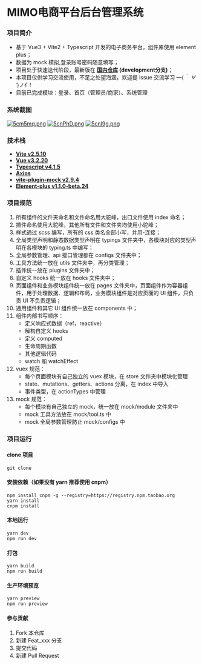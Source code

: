 # MIMO电商平台后台管理系统

### 项目简介

- 基于 Vue3 + Vite2 + Typescript 开发的电子商务平台，组件库使用 element plus；
- 数据为 mock 模拟,登录账号密码随意填写；
- 项目处于快速迭代阶段，最新版在 **[国内仓库](https://gitee.com/ring456/vite2-vue3-ts-mock-shop-pc) (development分支)**；
- 本项目仅供学习交流使用，不足之处望海涵，欢迎提 issue 交流学习 ━(_｀ ∀´_)ノ亻!
- 目前已完成模块：登录、首页（管理员/商家）、系统管理

### 系统截图
[![5cm5mq.png](https://z3.ax1x.com/2021/10/22/5cm5mq.png)](https://imgtu.com/i/5cm5mq)
[![5cnPhD.png](https://z3.ax1x.com/2021/10/22/5cnPhD.png)](https://imgtu.com/i/5cnPhD)
[![5cnl9g.png](https://z3.ax1x.com/2021/10/22/5cnl9g.png)](https://imgtu.com/i/5cnl9g)

### 技术栈

- **[Vite v2.5.10](https://vitejs.dev/)**
- **[Vue v3.2.20](https://v3.vuejs.org/)**
- **[Typescript v4.1.5](https://www.typescriptlang.org/)**
- **[Axios](http://www.axios-js.com/zh-cn/)**
- **[vite-plugin-mock v2.9.4](https://github.com/anncwb/vite-plugin-mock.git)**
- **[Element-plus v1.1.0-beta.24](https://element-plus.org/#/zh-CN/component/installation)**

### 项目规范

1. 所有组件的文件夹命名和文件命名用大驼峰，出口文件使用 index 命名；
2. 插件命名使用大驼峰，其他所有文件和文件夹均使用小驼峰；
3. 样式通过 scss 编写，所有的 css 类名全部小写，并用-连接；
4. 全局类型声明和静态数据类型声明在 typings 文件夹中，各模块对应的类型声明在各模块的 typing.ts 中编写；
5. 全局参数管理、api 接口管理都在 configs 文件夹中；
6. 工具方法统一放在 utils 文件夹中，再分类管理；
7. 插件统一放在 plugins 文件夹中；
8. 自定义 hooks 统一放在 hooks 文件夹中；
9. 页面组件和业务模块组件统一放在 pages 文件夹中，页面组件作为容器组件，用于处理数据、逻辑和布局，业务模块组件是对应页面的 UI 组件，只负责 UI 不负责逻辑；
10. 通用组件和其它 UI 组件统一放在 components 中；
11. 组件内部书写顺序：
    - 定义响应式数据（ref，reactive）
    - 解构自定义 hooks
    - 定义 computed
    - 生命周期函数
    - 其他逻辑代码
    - watch 和 watchEffect
12. vuex 规范：
    - 每个页面模块有自己独立的 vuex 模块，在 store 文件夹中模块化管理
    - state、mutations、getters、actions 分离，在 index 中导入
    - 事件类型，在 actionTypes 中管理
13. mock 规范：
    - 每个模块有自己独立的 mock，统一放在 mock/module 文件夹中
    - mock 工具方法放在 mock/tool.ts 中
    - mock 全局参数管理防止 mock/configs 中

### 项目运行

#### clone 项目

```
git clone
```

#### 安装依赖（如果没有 yarn 推荐使用 cnpm）

```
npm install cnpm -g --registry=https://registry.npm.taobao.org
yarn install
cnpm install
```

#### 本地运行

```
yarn dev
npm run dev
```

#### 打包

```
yarn build
npm run build
```

#### 生产环境预览

```
yarn preview
npm run preview
```

#### 参与贡献

1.  Fork 本仓库
2.  新建 Feat_xxx 分支
3.  提交代码
4.  新建 Pull Request
